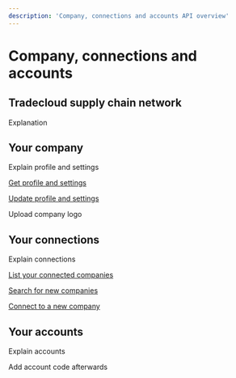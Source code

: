 ```yaml
---
description: 'Company, connections and accounts API overview'
---
```


# Company, connections and accounts

## Tradecloud supply chain network

Explanation

## Your company

Explain profile and settings

[Get profile and settings](get.md)

[Update profile and settings](update.md)

Upload company logo

## Your connections

Explain connections

[List your connected companies](list-connected-companies.md)

[Search for new companies](search-new-companies.md)

[Connect to a new company](connect-to-company.md)

## Your accounts

Explain accounts

Add account code afterwards
